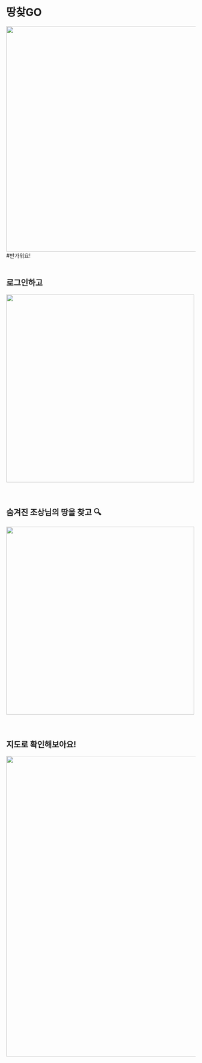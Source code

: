 # 땅찾GO
<img width=600, src="https://github.com/findLandGO/.github/assets/108053947/533ad721-7eae-4cea-9c6b-60d2104bf0c7">
#반가워요!
<br>
<br>

## 로그인하고
<img width=500, src="https://user-images.githubusercontent.com/108053947/284041019-15bccbc3-2ec3-4580-8467-ae91a07b94c4.jpeg">
<br>
<br>
<br>




## 숨겨진 조상님의 땅을 찾고 🔍
<img width=500, src="https://user-images.githubusercontent.com/108053947/284041035-85735884-e3e8-4e47-b618-d1070b762683.jpeg">

<br>
<br>
<br>




## 지도로 확인해보아요!
<img width=800, src="https://user-images.githubusercontent.com/108053947/284041048-4c40fa36-7d72-4c42-b1d1-405d78e35ad6.png">
